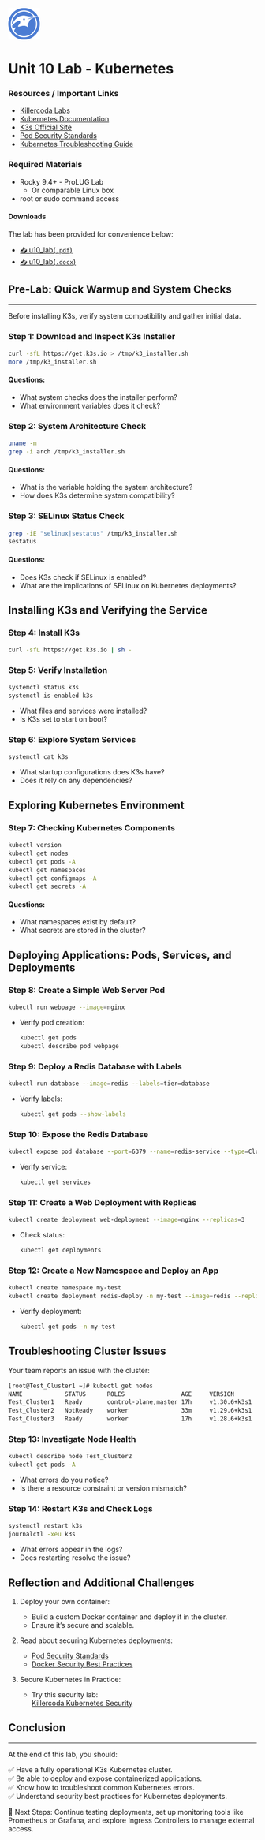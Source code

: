<div class="flex-container">
        <img src="https://github.com/ProfessionalLinuxUsersGroup/img/blob/main/Assets/Logos/ProLUG_Round_Transparent_LOGO.png?raw=true" width="64" height="64"></img>
    <p>
        <h1>Unit 10 Lab - Kubernetes</h1>
    </p>
</div>

### Resources / Important Links

- [Killercoda Labs](https://killercoda.com/learn)
- [Kubernetes Documentation](https://kubernetes.io/docs/concepts/overview/)
- [K3s Official Site](https://k3s.io/)
- [Pod Security Standards](https://kubernetes.io/docs/concepts/security/pod-security-standards/)
- [Kubernetes Troubleshooting Guide](https://kubernetes.io/docs/tasks/debug/)

### Required Materials

- Rocky 9.4+ - ProLUG Lab
  - Or comparable Linux box
- root or sudo command access

#### Downloads

The lab has been provided for convenience below:

- <a href="./assets/downloads/u10/u10_lab.pdf" target="_blank" download>📥 u10_lab(`.pdf`)</a>
- <a href="./assets/downloads/u10/u10_lab.docx" target="_blank" download>📥 u10_lab(`.docx`)</a>

## Pre-Lab: Quick Warmup and System Checks

---

Before installing K3s, verify system compatibility and gather initial data.

### Step 1: Download and Inspect K3s Installer

```sh
curl -sfL https://get.k3s.io > /tmp/k3_installer.sh
more /tmp/k3_installer.sh
```

#### Questions:

- What system checks does the installer perform?
- What environment variables does it check?

### Step 2: System Architecture Check

```sh
uname -m
grep -i arch /tmp/k3_installer.sh
```

#### Questions:

- What is the variable holding the system architecture?
- How does K3s determine system compatibility?

### Step 3: SELinux Status Check

```sh
grep -iE "selinux|sestatus" /tmp/k3_installer.sh
sestatus
```

#### Questions:

- Does K3s check if SELinux is enabled?
- What are the implications of SELinux on Kubernetes deployments?

## Installing K3s and Verifying the Service

### Step 4: Install K3s

```sh
curl -sfL https://get.k3s.io | sh -
```

### Step 5: Verify Installation

```sh
systemctl status k3s
systemctl is-enabled k3s
```

- What files and services were installed?
- Is K3s set to start on boot?

### Step 6: Explore System Services

```sh
systemctl cat k3s
```

- What startup configurations does K3s have?
- Does it rely on any dependencies?

## Exploring Kubernetes Environment

### Step 7: Checking Kubernetes Components

```sh
kubectl version
kubectl get nodes
kubectl get pods -A
kubectl get namespaces
kubectl get configmaps -A
kubectl get secrets -A
```

#### Questions:

- What namespaces exist by default?
- What secrets are stored in the cluster?

## Deploying Applications: Pods, Services, and Deployments

### Step 8: Create a Simple Web Server Pod

```sh
kubectl run webpage --image=nginx
```

- Verify pod creation:
  ```sh
  kubectl get pods
  kubectl describe pod webpage
  ```

### Step 9: Deploy a Redis Database with Labels

```sh
kubectl run database --image=redis --labels=tier=database
```

- Verify labels:
  ```sh
  kubectl get pods --show-labels
  ```

### Step 10: Expose the Redis Database

```sh
kubectl expose pod database --port=6379 --name=redis-service --type=ClusterIP
```

- Verify service:
  ```sh
  kubectl get services
  ```

### Step 11: Create a Web Deployment with Replicas

```sh
kubectl create deployment web-deployment --image=nginx --replicas=3
```

- Check status:
  ```sh
  kubectl get deployments
  ```

### Step 12: Create a New Namespace and Deploy an App

```sh
kubectl create namespace my-test
kubectl create deployment redis-deploy -n my-test --image=redis --replicas=2
```

- Verify deployment:
  ```sh
  kubectl get pods -n my-test
  ```

## Troubleshooting Cluster Issues

Your team reports an issue with the cluster:

```sh
[root@Test_Cluster1 ~]# kubectl get nodes
NAME            STATUS      ROLES                AGE     VERSION
Test_Cluster1   Ready       control-plane,master 17h     v1.30.6+k3s1
Test_Cluster2   NotReady    worker               33m     v1.29.6+k3s1
Test_Cluster3   Ready       worker               17h     v1.28.6+k3s1
```

### Step 13: Investigate Node Health

```sh
kubectl describe node Test_Cluster2
kubectl get pods -A
```

- What errors do you notice?
- Is there a resource constraint or version mismatch?

### Step 14: Restart K3s and Check Logs

```sh
systemctl restart k3s
journalctl -xeu k3s
```

- What errors appear in the logs?
- Does restarting resolve the issue?

## Reflection and Additional Challenges

1. Deploy your own container:

   - Build a custom Docker container and deploy it in the cluster.
   - Ensure it’s secure and scalable.

2. Read about securing Kubernetes deployments:

   - [Pod Security Standards](https://kubernetes.io/docs/concepts/security/pod-security-standards/)
   - [Docker Security Best Practices](https://docs.docker.com/build/building/best-practices/)

3. Secure Kubernetes in Practice:

   - Try this security lab:  
      [Killercoda Kubernetes Security](https://killercoda.com/killer-shell-cks/scenario/static-manual-analysis-k8s)

## Conclusion

---

At the end of this lab, you should:

✅ Have a fully operational K3s Kubernetes cluster.  
✅ Be able to deploy and expose containerized applications.  
✅ Know how to troubleshoot common Kubernetes errors.  
✅ Understand security best practices for Kubernetes deployments.

📌 Next Steps: Continue testing deployments, set up monitoring tools like Prometheus or Grafana, and explore Ingress Controllers to manage external access.
